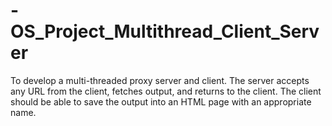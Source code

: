 # -OS_Project_Multithread_Client_Server
To develop a multi-threaded proxy server and client. The server accepts any URL from
the client, fetches output, and returns to the client. The client should be able to save the
output into an HTML page with an appropriate name.
